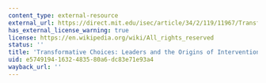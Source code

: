 ```yaml
---
content_type: external-resource
external_url: https://direct.mit.edu/isec/article/34/2/119/11967/Transformative-Choices-Leaders-and-the-Origins-of
has_external_license_warning: true
license: https://en.wikipedia.org/wiki/All_rights_reserved
status: ''
title: 'Transformative Choices: Leaders and the Origins of Intervention Strategy'
uid: e5749194-1632-4835-80a6-dc83e71e93a4
wayback_url: ''
---
```

